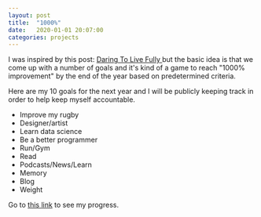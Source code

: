 ```yaml
---
layout: post
title:  "1000%"
date:   2020-01-01 20:07:00
categories: projects
---
```


I was inspired by this post: <a href="https://daringtolivefully.com/improve-your-life-1000"> Daring To Live Fully </a>
but the basic idea is that we come up with a number of goals and it's kind of
a game to reach "1000% improvement" by the end of the year based on predetermined
criteria.

Here are my 10 goals for the next year and I will be publicly keeping track
in order to help keep myself accountable.

- Improve my rugby
- Designer/artist
- Learn data science
- Be a better programmer
- Run/Gym
- Read
- Podcasts/News/Learn
- Memory
- Blog
- Weight

Go to <a href="https://jessicaxtao.github.io/blog/goals.html/">this link</a> to see my progress.
